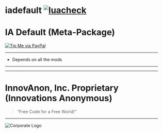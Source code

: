 # iadefault [![luacheck][luacheck badge]][luacheck workflow]  
IA Default (Meta-Package)
==========

[![Tip Me via PayPal](https://img.shields.io/badge/paypal-donate-FF1100.svg?logo=paypal&logoColor=FF1133&style=plastic)](https://www.paypal.me/InnovAnon)

----------

- Depends on all the mods

-----

[luacheck badge]: https://github.com/InnovAnon-Inc/iafakery/workflows/luacheck/badge.svg
[luacheck workflow]: https://github.com/InnovAnon-Inc/iafakery/actions?query=workflow%3Aluacheck

----------

# InnovAnon, Inc. Proprietary (Innovations Anonymous)
> "Free Code for a Free World!"
----------

![Corporate Logo](https://innovanon-inc.github.io/assets/images/logo.gif)

